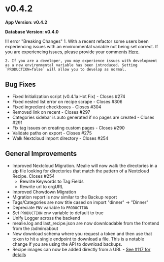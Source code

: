 # v0.4.2

**App Version: v0.4.2**

**Database Version: v0.4.0**

!!! error "Breaking Changes"
    1. With a recent refactor some users been experiencing issues with an environmental variable not being set correct. If you are experiencing issues, please provide your comments [Here](https://github.com/mealie-recipes/mealie/issues/281).

    2. If you are a developer, you may experience issues with development as a new environmental variable has been introduced. Setting `PRODUCTION=false` will allow you to develop as normal.

## Bug Fixes
- Fixed Initialization script (v0.4.1a Hot Fix) - Closes #274
- Fixed nested list error on recipe scrape - Closes #306
- Fixed ingredient checkboxes - Closes #304
- Removed link on recent - Closes #297
- Categories sidebar is auto generated if no pages are created - Closes #291
- Fix tag issues on creating custom pages - Closes #290
- Validate paths on export - Closes #275
- Walk Nextcloud import directory - Closes #254

## General Improvements
- Improved Nextcloud Migration. Mealie will now walk the directories in a zip file looking for directories that match the pattern of a Nextcloud Recipe. Closes #254
    - Rewrite Keywords to Tag Fields
    - Rewrite url to orgURL
- Improved Chowdown Migration
- Migration report is now similar to the Backup report
- Tags/Categories are now title cased on import "dinner" -> "Dinner"
- Depreciate `ENV` variable to `PRODUCTION`
- Set `PRODUCTION` env variable to default to true
- Unify Logger across the backend
- mealie.log and last_recipe.json are now downloadable from the frontend from the /admin/about
- New download schema where you request a token and then use that token to hit a single endpoint to download a file. This is a notable change if you are using the API to download backups. 
- Recipe images can now be added directly from a URL - [See #117 for details](https://github.com/mealie-recipes/mealie/issues/117)